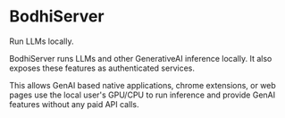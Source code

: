 # BodhiServer

Run LLMs locally.

BodhiServer runs LLMs and other GenerativeAI inference locally. It also exposes these features as authenticated services.

This allows GenAI based native applications, chrome extensions, or web pages use the local user's GPU/CPU to run inference and provide GenAI features without any paid API calls.
